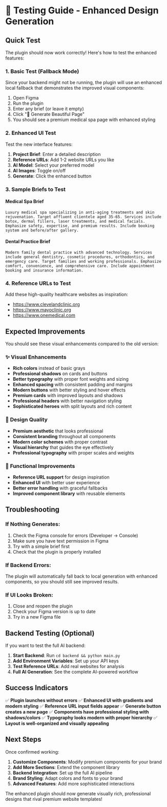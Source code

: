 # 🧪 Testing Guide - Enhanced Design Generation

## Quick Test

The plugin should now work correctly! Here's how to test the enhanced features:

### 1. **Basic Test (Fallback Mode)**
Since your backend might not be running, the plugin will use an enhanced local fallback that demonstrates the improved visual components:

1. Open Figma
2. Run the plugin 
3. Enter any brief (or leave it empty)
4. Click "🚀 Generate Beautiful Page"
5. You should see a premium medical spa page with enhanced styling

### 2. **Enhanced UI Test**
Test the new interface features:

1. **Project Brief**: Enter a detailed description
2. **Reference URLs**: Add 1-2 website URLs you like
3. **AI Model**: Select your preferred model
4. **AI Images**: Toggle on/off
5. **Generate**: Click the enhanced button

### 3. **Sample Briefs to Test**

#### Medical Spa Brief
```
Luxury medical spa specializing in anti-aging treatments and skin rejuvenation. Target affluent clientele aged 35-65. Services include botox, dermal fillers, laser treatments, and medical facials. Emphasize safety, expertise, and premium results. Include booking system and before/after gallery.
```

#### Dental Practice Brief
```
Modern family dental practice with advanced technology. Services include general dentistry, cosmetic procedures, orthodontics, and emergency care. Target families and working professionals. Emphasize comfort, convenience, and comprehensive care. Include appointment booking and insurance information.
```

### 4. **Reference URLs to Test**
Add these high-quality healthcare websites as inspiration:
- https://www.clevelandclinic.org
- https://www.mayoclinic.org  
- https://www.onemedical.com

## Expected Improvements

You should see these visual enhancements compared to the old version:

### ✨ **Visual Enhancements**
- **Rich colors** instead of basic grays
- **Professional shadows** on cards and buttons
- **Better typography** with proper font weights and sizing
- **Enhanced spacing** with consistent padding and margins
- **Modern buttons** with better styling and hover effects
- **Premium cards** with improved layouts and shadows
- **Professional headers** with better navigation styling
- **Sophisticated heroes** with split layouts and rich content

### 🎨 **Design Quality**
- **Premium aesthetic** that looks professional
- **Consistent branding** throughout all components
- **Modern color schemes** with proper contrast
- **Visual hierarchy** that guides the eye effectively
- **Professional typography** with proper scales and weights

### 🔧 **Functional Improvements** 
- **Reference URL support** for design inspiration
- **Enhanced UI** with better user experience
- **Better error handling** with graceful fallbacks
- **Improved component library** with reusable elements

## Troubleshooting

### If Nothing Generates:
1. Check the Figma console for errors (Developer → Console)
2. Make sure you have text permission in Figma
3. Try with a simple brief first
4. Check that the plugin is properly installed

### If Backend Errors:
The plugin will automatically fall back to local generation with enhanced components, so you should still see improved results.

### If UI Looks Broken:
1. Close and reopen the plugin
2. Check your Figma version is up to date
3. Try in a new Figma file

## Backend Testing (Optional)

If you want to test the full AI backend:

1. **Start Backend**: Run `cd backend && python main.py`
2. **Add Environment Variables**: Set up your API keys
3. **Test Reference URLs**: Add real websites for analysis
4. **Full AI Generation**: See the complete AI-powered workflow

## Success Indicators

✅ **Plugin launches without errors**
✅ **Enhanced UI with gradients and modern styling**
✅ **Reference URL input fields appear**
✅ **Generate button creates a new page**
✅ **Components have professional styling with shadows/colors**
✅ **Typography looks modern with proper hierarchy**
✅ **Layout is well-organized and visually appealing**

## Next Steps

Once confirmed working:

1. **Customize Components**: Modify premium components for your brand
2. **Add More Sections**: Extend the component library
3. **Backend Integration**: Set up the full AI pipeline  
4. **Brand Styling**: Adapt colors and fonts to your brand
5. **Advanced Features**: Add more sophisticated interactions

The enhanced plugin should now generate visually rich, professional designs that rival premium website templates!